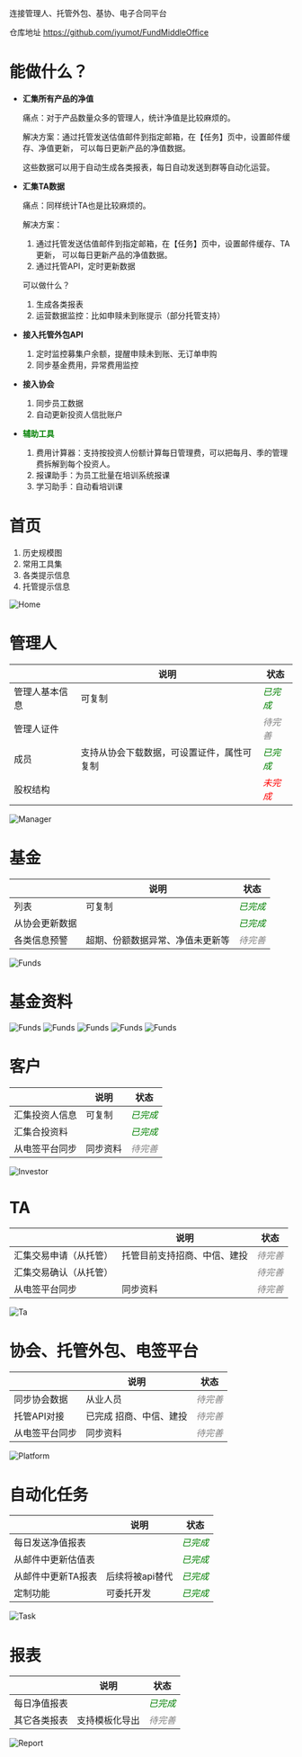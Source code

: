 连接管理人、托管外包、基协、电子合同平台

仓库地址
https://github.com/iyumot/FundMiddleOffice


# 能做什么？
- **汇集所有产品的净值**
    
    痛点：对于产品数量众多的管理人，统计净值是比较麻烦的。
    
    解决方案：通过托管发送估值邮件到指定邮箱，在【任务】页中，设置邮件缓存、净值更新，
    可以每日更新产品的净值数据。
    
    这些数据可以用于自动生成各类报表，每日自动发送到群等自动化运营。


- **汇集TA数据**

  痛点：同样统计TA也是比较麻烦的。

  解决方案：
  1. 通过托管发送估值邮件到指定邮箱，在【任务】页中，设置邮件缓存、TA更新，
    可以每日更新产品的净值数据。
  2. 通过托管API，定时更新数据

  可以做什么？
    1. 生成各类报表
    2. 运营数据监控：比如申赎未到账提示（部分托管支持）

- **接入托管外包API**
  1. 定时监控募集户余额，提醒申赎未到账、无订单申购
  2. 同步基金费用，异常费用监控

- **接入协会**
  1. 同步员工数据
  2. 自动更新投资人信批账户


- <span style="color: green;">**辅助工具**</span>
  1. 费用计算器：支持按投资人份额计算每日管理费，可以把每月、季的管理费拆解到每个投资人。
  2. 报课助手：为员工批量在培训系统报课
  3. 学习助手：自动看培训课





# 首页
1. 历史规模图
2. 常用工具集
3. 各类提示信息
3. 托管提示信息


![Home](readme/home.png)


# 管理人
|      | 说明 | 状态 |
|----------|------|------|
| 管理人基本信息     | 可复制   | <span style="color: green;">*已完成*</span>   |
| 管理人证件     |    | <span style="color: gray;">*待完善*</span>   |
| 成员     | 支持从协会下载数据，可设置证件，属性可复制   | <span style="color: green;">*已完成*</span>   |
| 股权结构     |     | <span style="color: red;">*未完成*</span>   |


![Manager](readme/manager.png)


# 基金
|      | 说明 | 状态 |
|----------|------|------|
| 列表     | 可复制   | <span style="color: green;">*已完成*</span>   |
| 从协会更新数据     |    | <span style="color: green;">*已完成*</span>   |
| 各类信息预警     | 超期、份额数据异常、净值未更新等   | <span style="color: gray;">*待完善*</span>   

![Funds](readme/funds.png)


# 基金资料

![Funds](readme/fundinfo.png)
![Funds](readme/fundinfo2.png)
![Funds](readme/fundinfo-nv.png)
![Funds](readme/fundinfo-curve.png)
![Funds](readme/fundinfo-ele.png)





# 客户
|      | 说明 | 状态 |
|----------|------|------|
| 汇集投资人信息     | 可复制   | <span style="color: green;">*已完成*</span>   |
| 汇集合投资料     |    | <span style="color: green;">*已完成*</span>   |
| 从电签平台同步     | 同步资料   | <span style="color: gray;">*待完善*</span>   

 

![Investor](readme/investor.png)

# TA

|      | 说明 | 状态 |
|----------|------|------|
| 汇集交易申请（从托管）     | 托管目前支持招商、中信、建投   | <span style="color: gray;">*待完善*</span>   |
| 汇集交易确认（从托管）     |    | <span style="color: gray;">*待完善*</span>   |
| 从电签平台同步     | 同步资料   | <span style="color: gray;">*待完善*</span>   


![Ta](readme/ta.png)


# 协会、托管外包、电签平台
|      | 说明 | 状态 |
|----------|------|------|
| 同步协会数据     | 从业人员  | <span style="color: gray;">*待完善*</span>   |
| 托管API对接     | 已完成 招商、中信、建投   | <span style="color: gray;">*待完善*</span>   |
| 从电签平台同步     | 同步资料   | <span style="color: gray;">*待完善*</span>   |


![Platform](readme/platform.png)

# 自动化任务
|      | 说明 | 状态 |
|----------|------|------|
| 每日发送净值报表     |     | <span style="color: green;">*已完成*</span>   |
| 从邮件中更新估值表     |     | <span style="color: green;">*已完成*</span>   |
| 从邮件中更新TA报表     | 后续将被api替代  | <span style="color: green;">*已完成*</span>   |
| 定制功能     |  可委托开发  | <span style="color: green;">*已完成*</span>   |


![Task](readme/task.png)

# 报表 
|      | 说明 | 状态 |
|----------|------|------|
| 每日净值报表     |     | <span style="color: green;">*已完成*</span>   |
| 其它各类报表     | 支持模板化导出   | <span style="color: gray;">*待完善*</span>   |

![Report](readme/report.png)


